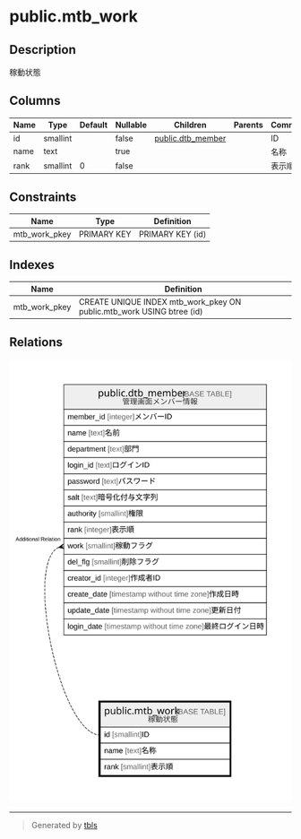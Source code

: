 # public.mtb_work

## Description

稼動状態

## Columns

| Name | Type | Default | Nullable | Children | Parents | Comment |
| ---- | ---- | ------- | -------- | -------- | ------- | ------- |
| id | smallint |  | false | [public.dtb_member](public.dtb_member.md) |  | ID |
| name | text |  | true |  |  | 名称 |
| rank | smallint | 0 | false |  |  | 表示順 |

## Constraints

| Name | Type | Definition |
| ---- | ---- | ---------- |
| mtb_work_pkey | PRIMARY KEY | PRIMARY KEY (id) |

## Indexes

| Name | Definition |
| ---- | ---------- |
| mtb_work_pkey | CREATE UNIQUE INDEX mtb_work_pkey ON public.mtb_work USING btree (id) |

## Relations

![er](public.mtb_work.svg)

---

> Generated by [tbls](https://github.com/k1LoW/tbls)
